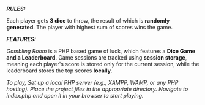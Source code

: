***RULES:***

Each player gets **3 dice** to throw, the result of which is **randomly generated**. The player with highest sum of scores wins the game.

***FEATURES:***

*Gambling Room* is a PHP based game of luck, which features a **Dice Game and a Leaderboard**.
Game sessions are tracked using **session storage**, meaning each player's score is stored only for the current session, while the leaderboard stores the top scores **locally**.

*To play, Set up a local PHP server (e.g., XAMPP, WAMP, or any PHP hosting). Place the project files in the appropriate directory. Navigate to index.php and open it in your browser to start playing.*
